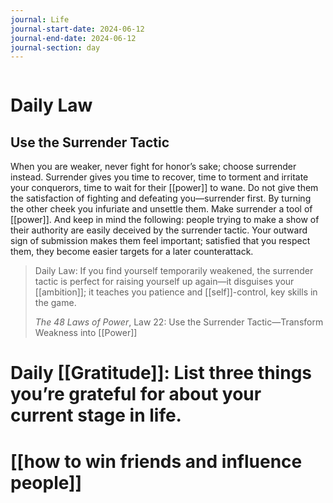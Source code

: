 ```yaml
---
journal: Life
journal-start-date: 2024-06-12
journal-end-date: 2024-06-12
journal-section: day
---
```


```calendar-nav
```

# Daily Law
## Use the Surrender Tactic

When you are weaker, never fight for honor’s sake; choose surrender instead. Surrender gives you time to recover, time to torment and irritate your conquerors, time to wait for their [[power]] to wane. Do not give them the satisfaction of fighting and defeating you—surrender first. By turning the other cheek you infuriate and unsettle them. Make surrender a tool of [[power]]. And keep in mind the following: people trying to make a show of their authority are easily deceived by the surrender tactic. Your outward sign of submission makes them feel important; satisfied that you respect them, they become easier targets for a later counterattack.

> Daily Law: If you find yourself temporarily weakened, the surrender tactic is perfect for raising yourself up again—it disguises your [[ambition]]; it teaches you patience and [[self]]-control, key skills in the game.
> 
> _The 48 Laws of Power_, Law 22: Use the Surrender Tactic—Transform Weakness into [[Power]]

# Daily [[Gratitude]]: List three things you’re grateful for about your current stage in life.

# [[how to win friends and influence people]]




